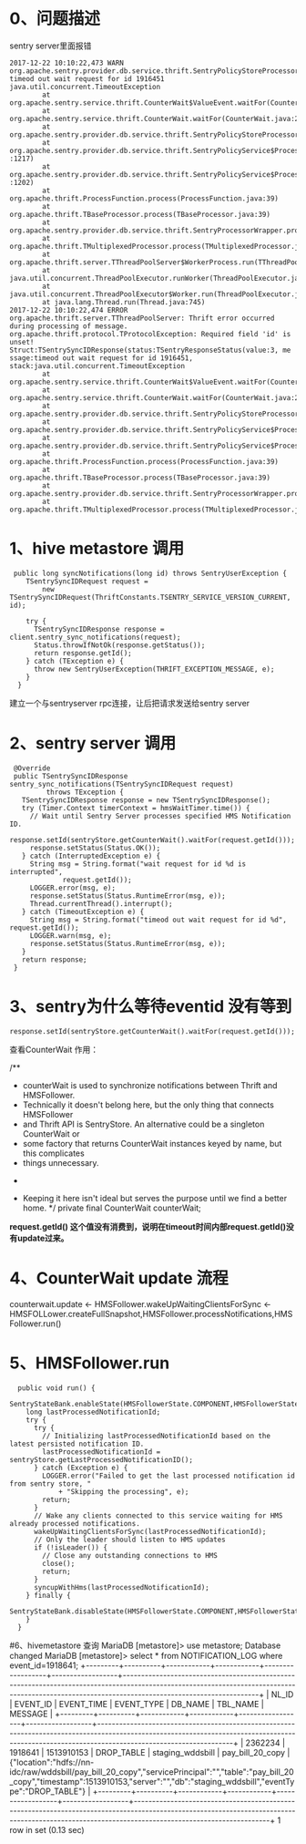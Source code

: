 # 0、问题描述

sentry server里面报错
```
2017-12-22 10:10:22,473 WARN org.apache.sentry.provider.db.service.thrift.SentryPolicyStoreProcessor: timeod out wait request for id 1916451
java.util.concurrent.TimeoutException
        at org.apache.sentry.service.thrift.CounterWait$ValueEvent.waitFor(CounterWait.java:296)
        at org.apache.sentry.service.thrift.CounterWait.waitFor(CounterWait.java:211)
        at org.apache.sentry.provider.db.service.thrift.SentryPolicyStoreProcessor.sentry_sync_notifications(SentryPolicyStoreProcessor.java:934)
        at org.apache.sentry.provider.db.service.thrift.SentryPolicyService$Processor$sentry_sync_notifications.getResult(SentryPolicyService.java
:1217)
        at org.apache.sentry.provider.db.service.thrift.SentryPolicyService$Processor$sentry_sync_notifications.getResult(SentryPolicyService.java
:1202)
        at org.apache.thrift.ProcessFunction.process(ProcessFunction.java:39)
        at org.apache.thrift.TBaseProcessor.process(TBaseProcessor.java:39)
        at org.apache.sentry.provider.db.service.thrift.SentryProcessorWrapper.process(SentryProcessorWrapper.java:36)
        at org.apache.thrift.TMultiplexedProcessor.process(TMultiplexedProcessor.java:123)
        at org.apache.thrift.server.TThreadPoolServer$WorkerProcess.run(TThreadPoolServer.java:286)
        at java.util.concurrent.ThreadPoolExecutor.runWorker(ThreadPoolExecutor.java:1142)
        at java.util.concurrent.ThreadPoolExecutor$Worker.run(ThreadPoolExecutor.java:617)
        at java.lang.Thread.run(Thread.java:745)
2017-12-22 10:10:22,474 ERROR org.apache.thrift.server.TThreadPoolServer: Thrift error occurred during processing of message.
org.apache.thrift.protocol.TProtocolException: Required field 'id' is unset! Struct:TSentrySyncIDResponse(status:TSentryResponseStatus(value:3, me
ssage:timeod out wait request for id 1916451, stack:java.util.concurrent.TimeoutException
        at org.apache.sentry.service.thrift.CounterWait$ValueEvent.waitFor(CounterWait.java:296)
        at org.apache.sentry.service.thrift.CounterWait.waitFor(CounterWait.java:211)
        at org.apache.sentry.provider.db.service.thrift.SentryPolicyStoreProcessor.sentry_sync_notifications(SentryPolicyStoreProcessor.java:934)
        at org.apache.sentry.provider.db.service.thrift.SentryPolicyService$Processor$sentry_sync_notifications.getResult(SentryPolicyService.java:1217)
        at org.apache.sentry.provider.db.service.thrift.SentryPolicyService$Processor$sentry_sync_notifications.getResult(SentryPolicyService.java:1202)
        at org.apache.thrift.ProcessFunction.process(ProcessFunction.java:39)
        at org.apache.thrift.TBaseProcessor.process(TBaseProcessor.java:39)
        at org.apache.sentry.provider.db.service.thrift.SentryProcessorWrapper.process(SentryProcessorWrapper.java:36)
        at org.apache.thrift.TMultiplexedProcessor.process(TMultiplexedProcessor.java:123)
```



# 1、hive metastore 调用
```
 public long syncNotifications(long id) throws SentryUserException {
    TSentrySyncIDRequest request =
        new TSentrySyncIDRequest(ThriftConstants.TSENTRY_SERVICE_VERSION_CURRENT, id);

    try {
      TSentrySyncIDResponse response = client.sentry_sync_notifications(request);
      Status.throwIfNotOk(response.getStatus());
      return response.getId();
    } catch (TException e) {
      throw new SentryUserException(THRIFT_EXCEPTION_MESSAGE, e);
    }
  }

```
建立一个与sentryserver rpc连接，让后把请求发送给sentry server

# 2、sentry server 调用

 ```
  @Override
  public TSentrySyncIDResponse sentry_sync_notifications(TSentrySyncIDRequest request)
          throws TException {
    TSentrySyncIDResponse response = new TSentrySyncIDResponse();
    try (Timer.Context timerContext = hmsWaitTimer.time()) {
      // Wait until Sentry Server processes specified HMS Notification ID.
      response.setId(sentryStore.getCounterWait().waitFor(request.getId()));
      response.setStatus(Status.OK());
    } catch (InterruptedException e) {
      String msg = String.format("wait request for id %d is interrupted",
              request.getId());
      LOGGER.error(msg, e);
      response.setStatus(Status.RuntimeError(msg, e));
      Thread.currentThread().interrupt();
    } catch (TimeoutException e) {
      String msg = String.format("timeod out wait request for id %d", request.getId());
      LOGGER.warn(msg, e);
      response.setStatus(Status.RuntimeError(msg, e));
    }
    return response;
  }
 ```
 
 # 3、sentry为什么等待eventid 没有等到
 ```
 response.setId(sentryStore.getCounterWait().waitFor(request.getId()));
 ```
 查看CounterWait 作用：
 
  /**
   * counterWait is used to synchronize notifications between Thrift and HMSFollower.
   * Technically it doesn't belong here, but the only thing that connects HMSFollower
   * and Thrift API is SentryStore. An alternative could be a singleton CounterWait or
   * some factory that returns CounterWait instances keyed by name, but this complicates
   * things unnecessary.
   * <p>
   * Keeping it here isn't ideal but serves the purpose until we find a better home.
   */
  private final CounterWait counterWait;
     
     
 **request.getId() 这个值没有消费到，说明在timeout时间内部request.getId()没有update过来。**
 
      

 # 4、CounterWait update 流程
 
 counterwait.update <- HMSFollower.wakeUpWaitingClientsForSync <- HMSFOLLower.createFullSnapshot,HMSFollower.processNotifications,HMSFollower.run()
 
 
# 5、HMSFollower.run
```
  public void run() {
    SentryStateBank.enableState(HMSFollowerState.COMPONENT,HMSFollowerState.STARTED);
    long lastProcessedNotificationId;
    try {
      try {
        // Initializing lastProcessedNotificationId based on the latest persisted notification ID.
        lastProcessedNotificationId = sentryStore.getLastProcessedNotificationID();
      } catch (Exception e) {
        LOGGER.error("Failed to get the last processed notification id from sentry store, "
            + "Skipping the processing", e);
        return;
      }
      // Wake any clients connected to this service waiting for HMS already processed notifications.
      wakeUpWaitingClientsForSync(lastProcessedNotificationId);
      // Only the leader should listen to HMS updates
      if (!isLeader()) {
        // Close any outstanding connections to HMS
        close();
        return;
      }
      syncupWithHms(lastProcessedNotificationId);
    } finally {
      SentryStateBank.disableState(HMSFollowerState.COMPONENT,HMSFollowerState.STARTED);
    }
  }
```

#6、hivemetastore
查询
MariaDB [metastore]> use metastore;
Database changed
MariaDB [metastore]> select * from NOTIFICATION_LOG where event_id=1918641;
+---------+----------+------------+------------+------------------+------------------+-------------------------------------------------------------------------------------------------------------------------------------------------------------------------------------------------+
| NL_ID   | EVENT_ID | EVENT_TIME | EVENT_TYPE | DB_NAME          | TBL_NAME         | MESSAGE                                                                                                                                                                                         |
+---------+----------+------------+------------+------------------+------------------+-------------------------------------------------------------------------------------------------------------------------------------------------------------------------------------------------+
| 2362234 |  1918641 | 1513910153 | DROP_TABLE | staging_wddsbill | pay_bill_20_copy | {"location":"hdfs://nn-idc/raw/wddsbill/pay_bill_20_copy","servicePrincipal":"","table":"pay_bill_20_copy","timestamp":1513910153,"server":"","db":"staging_wddsbill","eventType":"DROP_TABLE"} |
+---------+----------+------------+------------+------------------+------------------+-------------------------------------------------------------------------------------------------------------------------------------------------------------------------------------------------+
1 row in set (0.13 sec)
